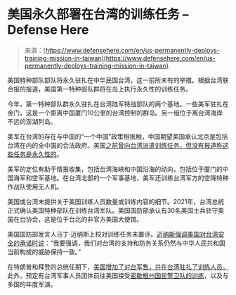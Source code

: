 <!--yml

category: 未分类

date: 2024-05-27 14:36:43

-->

# 美国永久部署在台湾的训练任务 – Defense Here

> 来源：[https://www.defensehere.com/en/us-permanently-deploys-training-mission-in-taiwan](https://www.defensehere.com/en/us-permanently-deploys-training-mission-in-taiwan)

美国特种部队部队将永久驻扎在中华民国台湾，这一前所未有的举措。根据台湾联合报的报道，美国第一特种部队群将在岛上执行永久性的训练任务。

今年，第一特种部队群永久驻扎在台湾陆军特战部队的两个基地。一些美军驻扎在金门，这是一个距离中国厦门10公里的台湾控制的群岛。另一组位于离台湾海岸不远的澎湖列岛。

美军在台湾的存在与中国的“一个中国”政策相抵触，中国期望美国承认北京是包括台湾在内的全中国的合法政府。美国[之前曾向台湾派遣训练任务，但没有报道称这些任务是永久性的](https://www.newsweek.com/american-troops-taiwan-training-forces-president-tsai-ing-wen-confirms-1643347)。

美军的定位有助于情报收集，包括台湾海峡和中国沿海的动向，包括位于厦门的中国海军和空军基地。在台湾北部的一个军事基地，美军还训练台湾军方的空降特种作战队使用无人机。

美国或台湾未提供关于美国训练人员数量或训练内容的细节。2021年，台湾总统正式确认美国特种部队在训练台湾军队。美国国防部承认有30名美国士兵驻守美国在台协会，这是位于台北的非官方美国大使馆。

美国国防部发言人马丁·迈纳斯上校对训练任务未置评。[迈纳斯强调美国对台湾安全的承诺时说](https://www.newsweek.com/american-special-forces-train-taiwan-soldiers-penghu-kinmen-china-coast-1868009)：“我要强调，我们对台湾的支持和防务关系仍然与中华人民共和国当前构成的威胁保持一致。”

在特朗普和拜登的总统任期下，[美国增加了对台军售，并在台湾驻扎了训练人员。](https://www.bbc.com/news/world-asia-67282107) 此外，预定有台湾军事人员团体前往美国接受[密歇根州国民警卫队的训练](https://www.taiwannews.com.tw/en/news/4988338)，以及与多国的年度军演。
